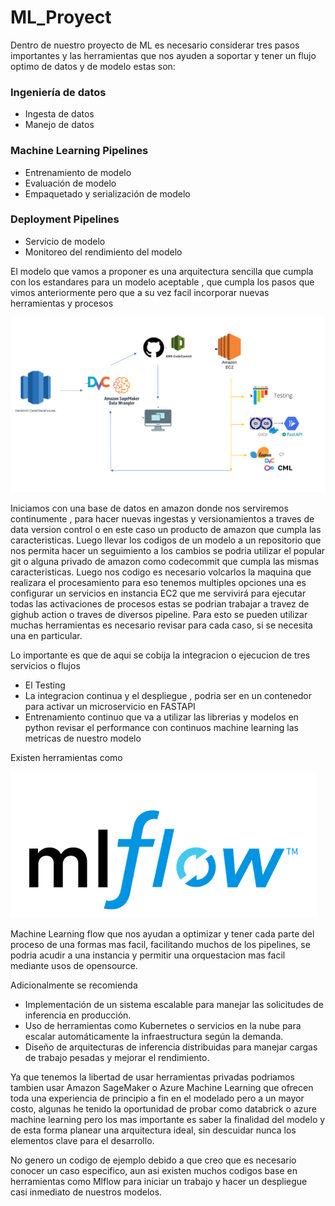 # ML_Proyect

Dentro de nuestro proyecto de ML es necesario considerar tres pasos importantes y las herramientas que nos ayuden a soportar y tener un flujo optimo de datos y de modelo estas son:

###  Ingeniería de datos

- Ingesta de datos
- Manejo de datos

### Machine Learning Pipelines

- Entrenamiento de modelo
- Evaluación de modelo
- Empaquetado y serialización de modelo

### Deployment Pipelines

- Servicio de modelo
- Monitoreo del rendimiento del modelo

El modelo que vamos a proponer es una arquitectura sencilla que cumpla con los estandares para un modelo aceptable , que cumpla los pasos que vimos anteriormente pero que a su vez facil incorporar nuevas herramientas y procesos

![proceso.png](https://raw.githubusercontent.com/wagamezj/ML_Proyect/main/proceso.PNG)

Iniciamos con una base de datos en amazon donde nos serviremos continumente , para hacer nuevas ingestas y versionamientos a traves de data version control o en este caso un producto de amazon que cumpla las caracteristicas. Luego llevar los codigos de un modelo a un repositorio que nos permita hacer un seguimiento a los cambios se podria utilizar el popular git o alguna privado de amazon como codecommit que cumpla las mismas caracteristicas. Luego nos codigo es necesario volcarlos la maquina que realizara el procesamiento para eso tenemos multiples opciones una es configurar un servicios en instancia EC2 que me servivirá para ejecutar todas las activaciones de procesos estas se podrian trabajar a travez de gighub action o traves de diversos pipeline. Para esto se pueden utilizar muchas herramientas es necesario revisar para cada caso, si se necesita una en particular. 

Lo importante es que de aqui se cobija la integracion o ejecucion de tres servicios o flujos 
- El Testing
- La integracion continua y el despliegue , podria ser en un contenedor para activar un microservicio en FASTAPI
- Entrenamiento continuo que va a utilizar  las librerias y modelos en python revisar el performance con continuos machine learning las metricas de nuestro modelo


Existen herramientas como 

![flujo.png](https://raw.githubusercontent.com/wagamezj/ML_Proyect/main/Mlflow.PNG)

Machine Learning flow que nos ayudan a optimizar y tener cada parte del proceso de una formas mas facil, facilitando muchos de los pipelines, se podria acudir a una instancia y permitir una orquestacion mas facil mediante usos de opensource.

Adicionalmente se recomienda

- Implementación de un sistema escalable para manejar las solicitudes de inferencia en producción.
- Uso de herramientas como Kubernetes o servicios en la nube para escalar automáticamente la infraestructura según la demanda.
- Diseño de arquitecturas de inferencia distribuidas para manejar cargas de trabajo pesadas y mejorar el rendimiento.


Ya que tenemos la libertad de usar herramientas privadas podriamos tambien usar Amazon SageMaker o Azure Machine Learning  que ofrecen toda una experiencia de principio a fin en el modelado pero a un mayor costo, algunas he tenido la oportunidad de probar como databrick o azure machine learning pero los mas importante es saber la finalidad del modelo y de esta forma planear una arquitectura ideal, sin descuidar nunca los elementos clave para el desarrollo.

No genero un codigo de ejemplo debido a que creo que es necesario conocer un caso especifico, aun asi existen muchos codigos base en herramientas como Mlflow para iniciar un trabajo y hacer un despliegue casi inmediato de nuestros modelos.


